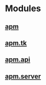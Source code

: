 # Modules
## [apm](/docs/apm.md)
## [apm.tk](/docs/tk.md)
## [apm.api](/docs/api.md)
## [apm.server](/docs/server.md)